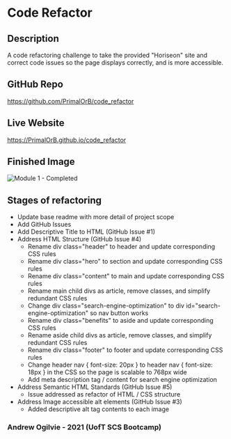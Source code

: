 # Code Refactor

## Description
A code refactoring challenge to take the provided "Horiseon" site and correct code issues so the page displays correctly, and is more accessible.

## GitHub Repo
https://github.com/PrimalOrB/code_refactor

## Live Website
https://PrimalOrB.github.io/code_refactor

## Finished Image
![Module 1 - Completed](https://user-images.githubusercontent.com/69044956/108947166-ed31c580-762d-11eb-8c60-aa40797cf6ff.png)

## Stages of refactoring
* Update base readme with more detail of project scope
* Add GitHub Issues
* Add Descriptive Title to HTML (GitHub Issue #1)
* Address HTML Structure (GitHub Issue #4)
    * Rename div class="header" to header and update corresponding CSS rules
    * Rename div class="hero" to section and update corresponding CSS rules
    * Rename div class="content" to main and update corresponding CSS rules
    * Rename main child divs as article, remove classes, and simplify redundant CSS rules
    * Change div class="search-engine-optimization" to div id="search-engine-optimization" so nav button works
    * Rename div class="benefits" to aside and update corresponding CSS rules
    * Rename aside child divs as article, remove classes, and simplify redundant CSS rules
    * Rename div class="footer" to footer and update corresponding CSS rules
    * Change header nav { font-size: 20px } to header nav { font-size: 18px } in the CSS so the page is scalable to 768px wide
    * Add meta description tag / content for search engine optimization
* Address Semantic HTML Standards (GitHub Issue #5)
    * Issue addressed as refactor of HTML / CSS structure
* Address Image accessible alt elements (GitHub Issue #3)
    * Added descriptive alt tag contents to each image

### Andrew Ogilvie - 2021 (UofT SCS Bootcamp)
